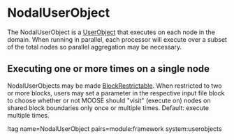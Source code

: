 # NodalUserObject

The NodalUserObject is a [UserObject](syntax/UserObjects/index.md) that executes on each node in the domain.
When running in parallel, each processor will execute over a subset of the total nodes so parallel aggregation
may be necessary.

## Executing one or more times on a single node

NodalUserObjects may be made [BlockRestrictable](BlockRestrictable.md). When restricted to
two or more blocks, users may set a parameter in the respective input file block to choose whether or not
MOOSE should "visit" (execute on) nodes on shared block boundaries only once or multiple times.
Default: execute multiple times.

!tag name=NodalUserObject pairs=module:framework system:userobjects
